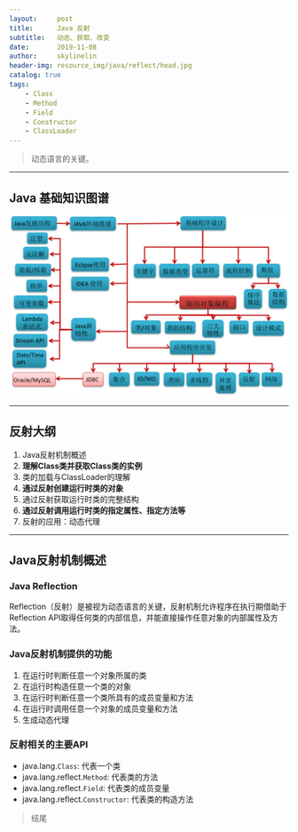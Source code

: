 ```yaml
---
layout:     post
title:      Java 反射
subtitle:   动态、获取、改变
date:       2019-11-08
author:     skylinelin
header-img: resource_img/java/reflect/head.jpg
catalog: true
tags:
    - Class
    - Method
    - Field
    - Constructor
    - ClassLoader
---
```


> 动态语言的关键。

---

## Java 基础知识图谱

![Java图谱](/resource_img/java/reflect/java.png)



---

## 反射大纲

1. Java反射机制概述
2. **理解Class类并获取Class类的实例**
3. 类的加载与ClassLoader的理解
4. **通过反射创建运行时类的对象**
5. 通过反射获取运行时类的完整结构
6. **通过反射调用运行时类的指定属性、指定方法等**
7. 反射的应用：动态代理



---

## Java反射机制概述

### Java Reflection

Reflection（反射）是被视为动态语言的关键，反射机制允许程序在执行期借助于Reflection API取得任何类的内部信息，并能直接操作任意对象的内部属性及方法。

### Java反射机制提供的功能

1. 在运行时判断任意一个对象所属的类
2. 在运行时构造任意一个类的对象
3. 在运行时判断任意一个类所具有的成员变量和方法
4. 在运行时调用任意一个对象的成员变量和方法
5. 生成动态代理

### 反射相关的主要API

- java.lang.`Class`: 代表一个类
- java.lang.reflect.`Method`: 代表类的方法
- java.lang.reflect.`Field`: 代表类的成员变量
- java.lang.reflect.`Constructor`: 代表类的构造方法



> 结尾

